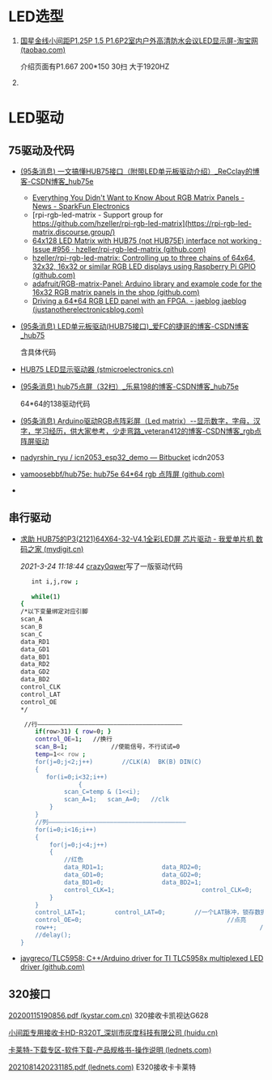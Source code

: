 # LED选型

1. [国星金线小间距P1.25P 1.5 P1.6P2室内户外高清防水会议LED显示屏-淘宝网 (taobao.com)](https://item.taobao.com/item.htm?id=562968559313)

   介绍页面有P1.667 200*150 30扫 大于1920HZ

2. 



# LED驱动

## 75驱动及代码

- [(95条消息) 一文搞懂HUB75接口（附带LED单元板驱动介绍）_ReCclay的博客-CSDN博客_hub75e](https://recclay.blog.csdn.net/article/details/115307011?spm=1001.2101.3001.6661.1&utm_medium=distribute.pc_relevant_t0.none-task-blog-2~default~BlogCommendFromBaidu~Rate-1-115307011-blog-106658193.pc_relevant_vip_default&depth_1-utm_source=distribute.pc_relevant_t0.none-task-blog-2~default~BlogCommendFromBaidu~Rate-1-115307011-blog-106658193.pc_relevant_vip_default&utm_relevant_index=1)
  - [Everything You Didn't Want to Know About RGB Matrix Panels - News - SparkFun Electronics](https://www.sparkfun.com/news/2650)
  - [rpi-rgb-led-matrix - Support group for https://github.com/hzeller/rpi-rgb-led-matrix](https://rpi-rgb-led-matrix.discourse.group/)
  - [64x128 LED Matrix with HUB75 (not HUB75E) interface not working · Issue #956 · hzeller/rpi-rgb-led-matrix (github.com)](https://github.com/hzeller/rpi-rgb-led-matrix/issues/956)
  - [hzeller/rpi-rgb-led-matrix: Controlling up to three chains of 64x64, 32x32, 16x32 or similar RGB LED displays using Raspberry Pi GPIO (github.com)](https://github.com/hzeller/rpi-rgb-led-matrix)
  - [adafruit/RGB-matrix-Panel: Arduino library and example code for the 16x32 RGB matrix panels in the shop (github.com)](https://github.com/adafruit/RGB-matrix-Panel)
  - [Driving a 64*64 RGB LED panel with an FPGA. - jaeblog jaeblog (justanotherelectronicsblog.com)](https://justanotherelectronicsblog.com/?p=636)

- [(95条消息) LED单元板驱动(HUB75接口)_爱FC的捷哥的博客-CSDN博客_hub75](https://blog.csdn.net/a3748622/article/details/106658193)

  含具体代码

- [HUB75 LED显示驱动器 (stmicroelectronics.cn)](https://shequ.stmicroelectronics.cn/thread-619835-1-1.html)

- [(95条消息) hub75点屏（32扫）_乐易198的博客-CSDN博客_hub75e](https://blog.csdn.net/li18438605823/article/details/124385224?utm_medium=distribute.pc_relevant.none-task-blog-2~default~baidujs_baidulandingword~default-2-124385224-blog-115307011.pc_relevant_vip_default&spm=1001.2101.3001.4242.2&utm_relevant_index=5)

  64*64的138驱动代码

- [(95条消息) Arduino驱动RGB点阵彩屏（Led matrix）--显示数字，字母，汉字，学习经历，供大家参考，少走弯路_veteran412的博客-CSDN博客_rgb点阵屏驱动](https://blog.csdn.net/veteran412/article/details/86670082?spm=1001.2101.3001.6650.2&utm_medium=distribute.pc_relevant.none-task-blog-2~default~BlogCommendFromBaidu~Rate-2-86670082-blog-124385224.pc_relevant_vip_default&depth_1-utm_source=distribute.pc_relevant.none-task-blog-2~default~BlogCommendFromBaidu~Rate-2-86670082-blog-124385224.pc_relevant_vip_default&utm_relevant_index=3)
- [nadyrshin_ryu / icn2053_esp32_demo — Bitbucket](https://bitbucket.org/nadyrshin_ryu/icn2053_esp32_demo/src/master/) icdn2053
- [vamoosebbf/hub75e: hub75e 64*64 rgb 点阵屏 (github.com)](https://github.com/vamoosebbf/hub75e)
- 

## 串行驱动

- [求助 HUB75的P3(2121)64X64-32-V4.1全彩LED屏 芯片驱动 - 我爱单片机 数码之家 (mydigit.cn)](https://www.mydigit.cn/thread-244700-1-1.html)

  *2021-3-24 11:18:44*  [crazy0qwer](https://www.mydigit.cn/space-uid-2984404.html)写了一版驱动代码

  ```bash
     int i,j,row ;
     
     while(1)
  {
  /*以下变量绑定对应引脚
  scan_A
  scan_B
  scan_C
  data_RD1
  data_GD1
  data_BD1
  data_RD2
  data_GD2
  data_BD2
  control_CLK
  control_LAT
  control_OE
  */
  
   //行————————————————————————————————————————
      if(row>31) { row=0; }
      control_OE=1;   //换行        
      scan_B=1;            //使能信号，不行试试=0
      temp=1<< row ;
      for(j=0;j<2;j++)        //CLK(A)  BK(B) DIN(C)
      {
         for(i=0;i<32;i++)        
                  {
              scan_C=temp & (1<<i);
              scan_A=1;   scan_A=0;   //clk
          }
      }
      //列——————————————————————————————————————
      for(i=0;i<16;i++)        
      {
          for(j=0;j<4;j++)                 
          {
              //红色
              data_RD1=1;                data_RD2=0;
              data_GD1=0;                data_GD2=0;
              data_BD1=0;                data_BD2=1;                
              control_CLK=1;                        control_CLK=0;                //输出一个脉冲
          }
      }
      control_LAT=1;        control_LAT=0;        //一个LAT脉冲，锁存数据
      control_OE=0;                                        //点亮
      row++;                                                        //切换到下一行
      //delay();
  }
  ```

- [jaygreco/TLC5958: C++/Arduino driver for TI TLC5958x multiplexed LED driver (github.com)](https://github.com/jaygreco/TLC5958)



## 320接口

[20200115190856.pdf (kystar.com.cn)](http://www.kystar.com.cn/filespath/files/pdf/20200115190856.pdf) 320接收卡凯视达G628

[小间距专用接收卡HD-R320T_深圳市灰度科技有限公司 (huidu.cn)](https://www.huidu.cn/product_16.html)

[卡莱特-下载专区-软件下载-产品规格书-操作说明 (lednets.com)](https://www.lednets.com/zh/Support/Specification/index.html)

[2021081420231185.pdf (lednets.com)](https://www.lednets.com/upload/Support/Specification/2021081420231185.pdf) E320接收卡卡莱特





